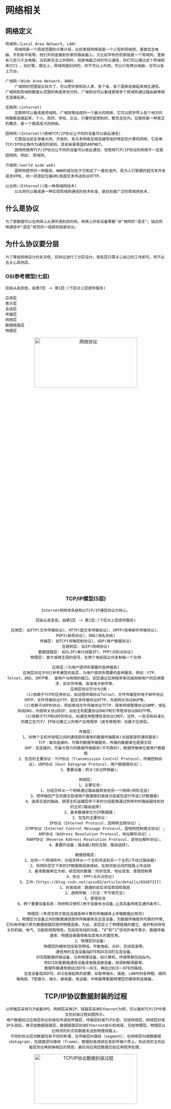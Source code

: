 # 网络相关


## 网络定义

```
局域网:(Local Area Network, LAN)
    局域网是一个局部范围的计算计组，比如家庭网络就是一个小型的局域网，里面包含电脑、手机和平板等，他们共同连接到你家的路由器上。又比如学校的机房就是一个局域网，里面有几百几千台电脑，当机房无法上外网时，但是电脑之间仍可以通信，你们可以通过这个局域网来打CS 、玩红警。理论上，局域网是封闭的，并不可以上外网，可以只有两台电脑，也可以有上万台。

广域网:(Wide Area Network, WAN)
    广域网的范围就比较大了，可以把你家和别人家、各个省、各个国家连接起来相互通信。广域网和局域网都是从范围的角度来划分的，广域网也可以看成是很多个局域网通过路由器等相互连接起来。

互联网:(internet)
    互联网可以看成是局域网、广域网等组成的一个最大的网络，它可以把世界上各个地方的网路都连接起来，个人、政府、学校、企业，只要你能想到的，都包含在内。互联网是一种宽泛的概念，是一个极其庞大的网络。
```

```
因特网:(Internet)(使用TCP/IP协议让不同的设备可以彼此通信)
    它是指当前全球最大的、开放的、有众多网络互相连接而成的特定的计算机网络，它采用TCP/IP协议族作为通信的规则，其前身是美国的ARPNET。
    因特网使用TCP/IP协议让不同的设备可以彼此通信，但使用TCP/IP协议的网络不一定是因特网，例如: 局域网。

万维网:(world wide web)
    因特网提供的一种服务。WWW的成功在于它制定了一套标准的、易为人们掌握的超文本开发语言HTML、统一资源定位器URL和超文本传送协议HTTP。
```

```
以太网:(Ethernet)(是一种局域网技术)
    以太网可以看成是一种实现局域网通信的技术标准，是目前最广泛的局域网技术。
```


## 什么是协议

```
为了使数据可以在网络上从源传递到目的地，网络上所有设备需要"讲"相同的"语言"，描述网络通信中"语言"规范的一组规则就是协议。
```


## 为什么协议要分层

```
为了降低网络设计的复杂性，将协议进行了分层设计。使各层只需关心自己的工作即可，而不必去关心其他层。
```


### OSI参考模型(七层)

```
层级从高至低，由第7层 -> 第1层:(下层对上层提供服务)

应用层
表示层
会话层
传输层
网络层
数据链路层
物理层
```

<div align=center>
<img src="./images/网络协议.jpg" width="80%" height="20%" alt="网络协议" />
<br/>


### TCP/IP模型(5层)

```
Internet网络体系结构以TCP/IP通信协议为核心。
```

```
层级从高至低，由第5层 -> 第1层:(下层对上层提供服务)

应用层: 如FTP(文件传输协议)、HTTP(超文本传输协议)、SMTP(简单邮件传输协议)、POP3(邮局协议)、DNS(域名系统)
传输层: 如TCP(传输控制协议)、UDP(用户数据协议)
互联网层: 如IP(网络协议)
数据链路层: 如SLIP(串行线路IP)、PPP(点到点协议)
物理层: 放大或再生弱的信号，在两个电缆段之间复制每一个比特
```

```
应用层:(为用户提供所需要的各种服务)
    应用层对应于OSI参考模型的高层，为用户提供所需要的各种服务，例如：FTP、Telnet、DNS、SMTP等.　是用户与网络的接口。该层通过应用程序来完成网络用户的应用需求，如文件传输、收发电子邮件等。
    应用层协议可分为3类：
        (1)依赖于TCP的应用协议，如远程终端协议Telnet，文件传输型的电子邮件协议SMTP，文件传输协议FTP，超文本传输协议HTTP，外部网关协议BGP等。
        (2)依赖于UDP的协议，例如单纯文件传输协议TFTP，简单网络管理协议SNMP，域名系统DNS，内部网关协议RIP，动态主机配置协议DHCP和引导程序协议BOOTP等。
        (3)依赖于TCP和UDP的协议，如通信用管理信息协议CMOT。当然，一些没有标准化的建立在TCP/ IP协议簇之上的用户应用程序（或专用程序）也属于应用层。

传输层:
    1、向两个主机中进程之间的通信提供通用的数据传输服务(也就是提供通信服务)
        TCP：面向连接的、可靠的数据传输服务，传输的数据单位是报文段
        UDP：无连接的、尽最大努力的数据传输服务(不可靠的)，数据传输单位是用户数据报
    2、包含的主要协议：TCP协议（Transmission Control Protocol，传输控制协议）、UDP协议（User Datagram Protocol，用户数据报协议）；
    3、重要设备：网关(协议转换器)。

网络层:
    1、主要任务:
        1、分组怎样从一个网络通过路由器转发到另一个网络(网际互连)
        3、把传输层产生的报文段或用户数据报封装成分组或包进行传送(IP数据报)
        4、选择合适的路由，使源主机运输层传下来的分组能够通过网络中的路由器找到目的主机(路由选择)
    2、基本数据单位为IP数据报；
    3、包含的主要协议：
        IP协议（Internet Protocol，因特网互联协议）;
        ICMP协议（Internet Control Message Protocol，因特网控制报文协议）;
        ARP协议（Address Resolution Protocol，地址解析协议）;
        RARP协议（Reverse Address Resolution Protocol，逆地址解析协议）。
    4、重要的设备：路由器(网际互联、路由选择)。

数据链路层:
    1、在同一个局域网中，分组怎样从一个主机传送到另一个主机(不经过路由器)
    2、将网际层交下来的IP数据报组装成帧，在相邻结点间的链路上传送帧
    3、基本数据单位为帧，帧包括的数据：同步信息、地址信息、差错控制等
    4、协议：PPP(点对点协议)
    5、工作:(https://blog.csdn.net/azsx02/article/details/69387317)
        1、封装成帧：数据的前后添加首部和尾部
        2、透明传输：(方法：字节填充法)
        3、差错检测
    6、两个重要设备名称：网桥和交换机(用于连接多台设备,让其具备网络互通的条件)。

物理层:(考虑怎样才能在连接各种计算的传输媒体上传输数据比特流)
    1、物理层为设备之间的数据通信提供传输媒体及互连设备，为数据传输提供可靠的环境, 它利用传输介质为数据链路层提供物理连接。为此，该层定义了物理链路的建立、维护和拆除有关的机械、电气、功能和规程特性。包括信号线的功能、“0”和“1”信号的电平表示、数据传输速率、物理连接器规格及其相关的属性等。
    2、物理层的设备:
        物理层的媒体包括架空明线、平衡电缆、光纤、无线信道等。
        通信用的互连设备指DTE和DCE间的互连设备。
        DTE既数据终端设备，又称物理设备，如计算机、终端等都包括在内。
        而DCE则是数据通信设备或电路连接设备，如调制解调器等。
        数据传输通常是经过DTE──DCE，再经过DCE──DTE的路径。
        互连设备指将DTE、DCE连接起来的装置，如各种插头、插座。LAN中的各种粗、细同轴电缆、T型接头、插头，接收器，发送器，中继器等都属物理层的媒体和连接器。
```


## TCP/IP协议数据封装的过程

```
以传输层采用TCP或者UPD、网络层采用IP、链路层采用Ethernet为例，可以看到TCP/IP中报文的封装过程如图所示。
用户数据经过应用层协议封装后传递给传输层，传输层封装TCP头部，交给网络层，网络层封装IP头部后，再交给数据链路层，数据链路层封装Ethernet帧头和帧尾，交给物理层，物理层以比特流的形式将数据发送到物理线路上。
不同的协议层对数据包有不同的称谓，在传输层叫做段（segment），在网络层叫做数据报（datagram），在链路层叫做帧（frame）。数据封装成帧后发到传输介质上，到达目的主机后每层协议再剥掉相应的首部，最后将应用层数据交给应用程序处理。
```

<div align=center>
<img src="./images/TCP_IP协议数据封装过程.png" width="80%" height="20%" alt="TCP/IP协议数据封装过程" />
<br/>

<div align=center>
<img src="./images/数据包封装过程.png" width="80%" height="20%" alt="数据包封装过程" />
<br/>

<div align=center>
<img src="./images/数据包封装过程2.png" width="80%" height="20%" alt="数据包封装过程" />
<br/>





## 数据包在局域网内传递

<div align=center>
<img src="./images/局域网的信息传输.png" width="80%" height="20%" alt="局域网的信息传输" />
<br/>


## 数据包在广域网内传递

<div align=center>
<img src="./images/广域网的信息传输.png" width="80%" height="20%" alt="广域网的信息传输" />
<br/>

```
这里值得说明的是数据在路由器这里要进行一次解包，以便让路由器获取到它的目的IP地址，这样路由器可以重新进行封装找到数据包下一跳要去的地方。
```

```
数据的整条发送链是：

1、某进程(也就是在应用层)准备好待传输数据，若目的地址是域名则要先通过DNS解析成IP地址
2、交付到运输层(TCP/UDP层)，运输层对数据进行适当的分组等操作，后对每一个分组数组加上首部形成报文段(或用户数据报)首部包括源地址、源端口、目的地址、目的端口和一些其他的诸如校验和等数据
3、交付到网际层(IP层)，对分组数据加上首部形成IP数据报，首部包括源地址、目的地址(跟运输层的目的地址不同，运输层的目的地址是数据要传送的最终地址，而该目的地址是通过路由表信息得出，是该数据下一步该转移的目的计算机)和校验和等数据
4、交付到数据链路层(mac层)，先是对把数据封装成帧(也就是添加首部[SOH]和尾部[EOT])，然后进行透明传输(也就是封装的数据里面，如果出现首部SOH和尾部EOT这样的数据，对其进行转义，也就是加上ESC转义字符，这种方法称为字节/字符填充)
5、交付到物理层，根据数据链路层的mac知道要传输到目的计算机，通过特定的传输介质传送到下一个地址
6、若源主机与最终目的主机在同一个网段，则该地址是最终的目的主机，开始接收数据，进入第7步骤，若源主机和最终目的主机不在同一个网段，进入第11步骤
7、交付到数据链路层，对数据进行卸装，该层会对接收的数据进行差错检测，有差错的数据都会被丢弃
8、交付到IP层，解帧校验
9、交付到运输层，在该主机上，根据端口找到对应的应用，当使用的TCP协议时，提供一种面向连接的可靠的传输服务，可以说是建立了一个虚拟通道，源主机的数据通过该虚拟通道进行传输；若是使用的UDP协议时，提供一种面向的非连接的尽最大努力的不可靠的传输服务，数据传输快，但是无法保证数据100%传输。
10、建立了传输连接后，应用开始接收数据，发送方数据和接收方都必须满足相同的标准应用层协议，如http、ftp、smtp等，通过标准协议应用即可正确的接收源主机发送过来的数据。
11、该计算机不是最终主机，那该计算机就是路由器也就是用于转发分组数据的中转站，首先接收数据的处理同步骤7和8一样，然后接下来的流程又是如同步骤3,
12、如此循环直至找到最终主机，将数据传送到目的应用
```


## 目的主机收到数据包后，经过各层协议栈最后到达应用程序示意图

```
    以太网驱动程序（网卡）首先根据以太网首部中的“上层协议”字段确定该数据帧的有效载荷（payload，指除去协议首部之外实际传输的数据）是IP、ARP还是RARP协议的数据报，然后交给相应的协议处理。
    假如是IP数据报，IP协议再根据IP首部中的“上层协议”字段确定该数据报的有效载荷是TCP、UDP、ICMP还是IGMP，然后交给相应的协议处理。
    假如是TCP段或UDP段，TCP或UDP协议再根据TCP首部或UDP首部的“端口号”字段确定应该将应用层数据交给哪个用户进程。
    IP地址是标识网络中不同主机的地址，而端口号就是同一台主机上标识不同进程的地址，IP地址和端口号合起来标识网络中唯一的进程。

    注意:
        虽然IP、ARP和RARP数据报都需要以太网驱动程序来封装成帧，但是从功能上划分，ARP和RARP属于链路层，IP属于网络层。
        虽然ICMP、IGMP、TCP、UDP的数据都需要IP协议来封装成数据报，但是从功能上划分，ICMP、IGMP与IP同属于网络层，TCP和UDP属于传输层。
```

<div align=center>
<img src="./images/接收数据包后处理过程.png" width="80%" height="20%" alt="接收数据包后处理过程" />
<br/>

* [参考网址](https://blog.csdn.net/qq_32563713/article/details/81514061)


## 一些定义

### 信息单位

```
比特是信息的最小单位
1字节=8比特(1B=8bit或者1B=8b)
1字节/秒=8比特/秒(1B/s=8bps)
```

### 带宽、网速、流量

```
1、带宽的统计单位是：比特/秒（bps）：100M=100Mbps；
2、网速是数据传输的速度，单位是：字节/秒（B/s KB/s MB/s）：1MB/s=1024KB/s ；1KB/s=1024B/s。
3、流量是用户上网发送和接收的数据量总和，单位是：字节（Byte）；
```

```
1Mbps=1024Kbps=1024/8KBps=128KB/s
也就是说 1M 的宽带下载速度不会超过 128KB/s ，也就是理论上1秒钟，可以下载128K的内容，实际上1M宽带，下载速度100k/s就属于正常，毕竟理论值不一定能达到。
```

### 带宽与宽带(与窄带对应)的区别

```
带宽可能是指无线频谱的频带宽度，或者是传输的最大速率。
宽带则是一个人为定义的概念，而且是不断在变化的。(ADSL刚出来的时候，对应的原来的56K的Modem和64K/128K的ISDN，当时512K的ADSL也可以被称为宽带。但是现在我们的家里的网络都是普及百兆了，再回头看ADSL，就很难称之为宽带了。)
```
